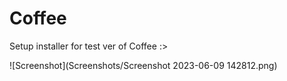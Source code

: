 # Coffee
Setup installer for test ver of Coffee
:>


![Screenshot](Screenshots/Screenshot 2023-06-09 142812.png)
